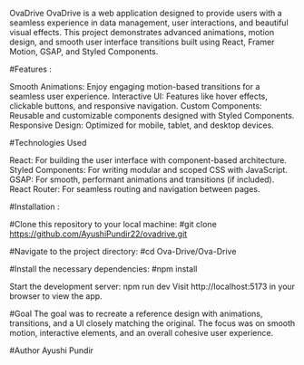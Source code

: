 OvaDrive
OvaDrive is a web application designed to provide users with a seamless experience in data management, user interactions, and beautiful visual effects. This project demonstrates advanced animations, motion design, and smooth user interface transitions built using React, Framer Motion, GSAP, and Styled Components.

#Features :
 
Smooth Animations: Enjoy engaging motion-based transitions for a seamless user experience.
Interactive UI: Features like hover effects, clickable buttons, and responsive navigation.
Custom Components: Reusable and customizable components designed with Styled Components.
Responsive Design: Optimized for mobile, tablet, and desktop devices.


#Technologies Used

React: For building the user interface with component-based architecture.
Styled Components: For writing modular and scoped CSS with JavaScript.
GSAP: For smooth, performant animations and transitions (if included).
React Router: For seamless routing and navigation between pages.


#Installation : 

#Clone this repository to your local machine:
#git clone https://github.com/AyushiPundir22/ovadrive.git

#Navigate to the project directory:
#cd Ova-Drive/Ova-Drive

#Install the necessary dependencies:
#npm install

Start the development server:
npm run dev
Visit http://localhost:5173 in your browser to view the app.


#Goal
The goal was to recreate a reference design with animations, transitions, and a UI closely matching the original. The focus was on smooth motion, interactive elements, and an overall cohesive user experience.

#Author
Ayushi Pundir
